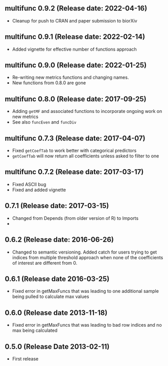 ## multifunc 0.9.2 (Release date: 2022-04-16)
* Cleanup for push to CRAN and paper submission to biorXiv

## multifunc 0.9.1 (Release date: 2022-02-14)
* Added vignette for effective number of functions approach

## multifunc 0.9.0 (Release date: 2022-01-25)
* Re-writing new metrics functions and changing names.
* New functions from 0.8.0 are gone

## multifunc 0.8.0 (Release date: 2017-09-25)
* Adding `getMF` and associated functions to incorporate ongoing work on new metrics
* See also `funcEven` and `funcDiv`


## multifunc 0.7.3 (Release date: 2017-04-07)
* Fixed `getCoefTab` to work better with categorical predictors
* `getCoefTab` will now return all coefficients unless asked to filter to one


## multifunc 0.7.2 (Release date: 2017-03-17)
* Fixed ASCII bug
* Fixed and added vignette


## 0.7.1 (Release date: 2017-03-15)
* Changed from Depends (from older version of R) to Imports
*

## 0.6.2 (Release date: 2016-06-26)
* Changed to semantic versioning. Added catch for users trying to get indices from multiple threshold approach when none of the coefficients of interest are different from 0.


## 0.6.1 (Release date 2016-03-25)
* Fixed error in getMaxFuncs that was leading to one additional sample being pulled to calculate max values

## 0.6.0 (Release date 2013-11-18)
* Fixed error in getMaxFuncs that was leading to bad row indices and no max being calculated

## 0.5.0 (Release Date 2013-02-11)
* First release
